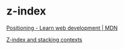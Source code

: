 # z-index

[Positioning - Learn web development | MDN](https://developer.mozilla.org/en-US/docs/Learn/CSS/CSS_layout/Positioning#introducing_z-index)

[Z-index and stacking contexts](https://web.dev/learn/css/z-index/)